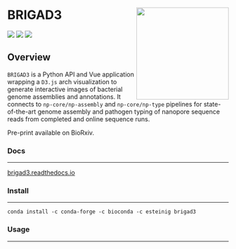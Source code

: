 # BRIGAD3 <a href='https://github.com/esteinig'><img src='docs/img/brigad3.png' align="right" height="210" /></a>

![](https://img.shields.io/badge/version-0.1-blue.svg)
![](https://img.shields.io/badge/docs-none-green.svg)
![](https://img.shields.io/badge/lifecycle-experimental-orange.svg)

## Overview

`BRIGAD3` is a Python API and Vue application wrapping a `D3.js` arch visualization to generate interactive images of bacterial genome assemblies and annotations. It connects to `np-core/np-assembly` and `np-core/np-type` pipelines for state-of-the-art genome assembly and pathogen typing of nanopore sequence reads from completed and online sequence runs.

Pre-print available on BioRxiv.

### Docs
---

[brigad3.readthedocs.io](https://brigad3.readthedocs.io/)

### Install
---

`conda install -c conda-forge -c bioconda -c esteinig brigad3`

### Usage
---
